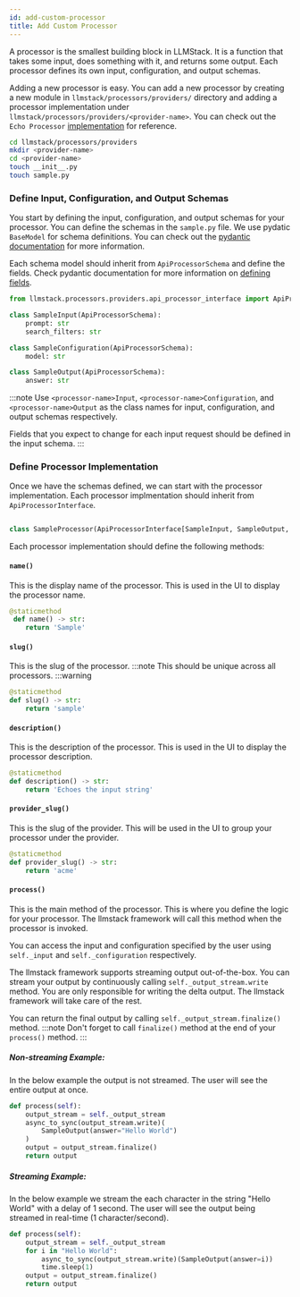 ```yaml
---
id: add-custom-processor
title: Add Custom Processor
---
```


A processor is the smallest building block in LLMStack. It is a function that takes some input, does something with it, and returns some output. Each processor defines its own input, configuration, and output schemas.

Adding a new processor is easy. You can add a new processor by creating a new module in `llmstack/processors/providers/` directory and adding a processor implementation under `llmstack/processors/providers/<provider-name>`. You can check out the `Echo Processor` [implementation](https://github.com/trypromptly/LLMStack/blob/main/llmstack/processors/providers/promptly/echo.py) for reference.

```bash
cd llmstack/processors/providers
mkdir <provider-name>
cd <provider-name>
touch __init__.py
touch sample.py
```

### Define Input, Configuration, and Output Schemas

You start by defining the input, configuration, and output schemas for your processor. You can define the schemas in the `sample.py` file. We use pydatic `BaseModel` for schema definitions. You can check out the [pydantic documentation](https://docs.pydantic.dev/latest/concepts/models/) for more information.

Each schema model should inherit from `ApiProcessorSchema` and define the fields. Check pydantic documentation for more information on [defining fields](https://docs.pydantic.dev/latest/concepts/models/#nested-models).

```python
from llmstack.processors.providers.api_processor_interface import ApiProcessorInterface, ApiProcessorSchema

class SampleInput(ApiProcessorSchema):
    prompt: str
    search_filters: str

class SampleConfiguration(ApiProcessorSchema):
    model: str

class SampleOutput(ApiProcessorSchema):
    answer: str
```

:::note
Use `<processor-name>Input`, `<processor-name>Configuration`, and `<processor-name>Output` as the class names for input, configuration, and output schemas respectively.

Fields that you expect to change for each input request should be defined in the input schema.
:::

### Define Processor Implementation

Once we have the schemas defined, we can start with the processor implementation. Each processor implmentation should inherit from `ApiProcessorInterface`.

```python

class SampleProcessor(ApiProcessorInterface[SampleInput, SampleOutput, SampleConfiguration])
```

Each processor implementation should define the following methods:

#### `name()`

This is the display name of the processor. This is used in the UI to display the processor name.

```python
@staticmethod
 def name() -> str:
    return 'Sample'
```

#### `slug()`

This is the slug of the processor.
:::note
This should be unique across all processors.
:::warning

```python
@staticmethod
def slug() -> str:
    return 'sample'
```

#### `description()`

This is the description of the processor. This is used in the UI to display the processor description.

```python
@staticmethod
def description() -> str:
    return 'Echoes the input string'
```

#### `provider_slug()`

This is the slug of the provider. This will be used in the UI to group your processor under the provider.

```python
@staticmethod
def provider_slug() -> str:
    return 'acme'
```

#### `process()`

This is the main method of the processor. This is where you define the logic for your processor. The llmstack framework will call this method when the processor is invoked.

You can access the input and configuration specified by the user using `self._input` and `self._configuration` respectively.

The llmstack framework supports streaming output out-of-the-box. You can stream your output by continuously calling `self._output_stream.write` method. You are only responsible for writing the delta output. The llmstack framework will take care of the rest.

You can return the final output by calling `self._output_stream.finalize()` method.
:::note
Don't forget to call `finalize()` method at the end of your `process()` method.
:::

##### Non-streaming Example:

In the below example the output is not streamed. The user will see the entire output at once.

```python
def process(self):
    output_stream = self._output_stream
    async_to_sync(output_stream.write)(
        SampleOutput(answer="Hello World")
    )
    output = output_stream.finalize()
    return output
```

##### Streaming Example:

In the below example we stream the each character in the string "Hello World" with a delay of 1 second. The user will see the output being streamed in real-time (1 character/second).

```python
def process(self):
    output_stream = self._output_stream
    for i in "Hello World":
        async_to_sync(output_stream.write)(SampleOutput(answer=i))
        time.sleep(1)
    output = output_stream.finalize()
    return output
```

